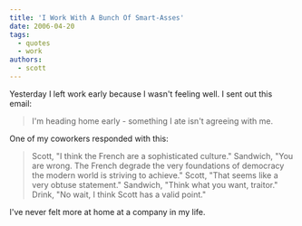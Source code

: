 ```yaml
---
title: 'I Work With A Bunch Of Smart-Asses'
date: 2006-04-20
tags:
  - quotes
  - work
authors:
  - scott
---
```


Yesterday I left work early because I wasn't feeling well. I sent out this email:

> I'm heading home early - something I ate isn't agreeing with me.

One of my coworkers responded with this:

> Scott, "I think the French are a sophisticated culture." Sandwich, "You are wrong. The French degrade the very foundations of democracy the modern world is striving to achieve." Scott, "That seems like a very obtuse statement." Sandwich, "Think what you want, traitor." Drink, "No wait, I think Scott has a valid point."

I've never felt more at home at a company in my life.
